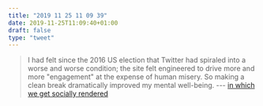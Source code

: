 ```yaml
---
title: "2019 11 25 11 09 39"
date: 2019-11-25T11:09:40+01:00
draft: false
type: "tweet"
---
```

> I had felt since the 2016 US election that Twitter had spiraled into a worse and worse condition; the site felt engineered to drive more and more "engagement" at the expense of human misery. So making a clean break dramatically improved my mental well-being. --- [in which we get socially rendered](https://technomancy.us/191)
